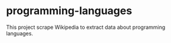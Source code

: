 # programming-languages
This project scrape Wikipedia to extract data about programming languages.

